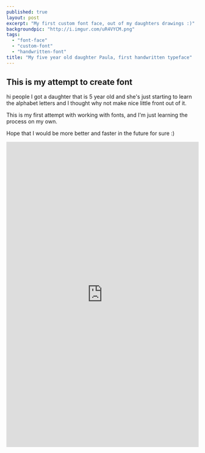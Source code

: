 ```yaml
---
published: true
layout: post
excerpt: "My first custom font face, out of my daughters drawings :)"
backgroundpic: "http://i.imgur.com/uR4VYCM.png"
tags: 
  - "font-face"
  - "custom-font"
  - "handwritten-font"
title: "My five year old daughter Paula, first handwritten typeface"
---
```





## This is my attempt to create font

hi people I got a daughter that is 5 year old and she's just starting to learn the alphabet letters and I thought why not make nice little front out of it. 

This is my first attempt with working with fonts, and I'm just learning the process on my own.

Hope that I would be more better and faster in the future for sure :)

<iframe src="http://bl.ocks.org/mkdizajn/raw/8f878e78184158a25c70/" frameBorder="0" width="100%" height="800" />

Reference link on github's gist via [@blocks](http://bl.ocks.org/mkdizajn/raw/8f878e78184158a25c70/)

cheers

